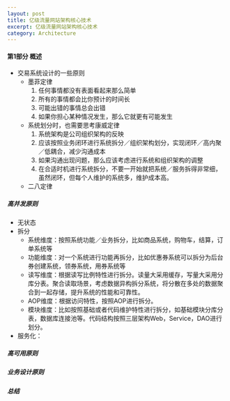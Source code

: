 ```yaml
---
layout: post
title: 亿级流量网站架构核心技术
excerpt: 亿级流量网站架构核心技术
category: Architecture
---
```


#### 第1部分 概述

- 交易系统设计的一些原则
  - 墨菲定律
    1. 任何事情都没有表面看起来那么简单
    2. 所有的事情都会比你预计的时间长
    3. 可能出错的事情总会出错
    4. 如果你担心某种情况发生，那么它就更有可能发生
  - 系统划分时，也需要思考康威定律
    1. 系统架构是公司组织架构的反映
    2. 应该按照业务闭环进行系统拆分／组织架构划分，实现闭环／高内聚／低耦合，减少沟通成本
    3. 如果沟通出现问题，那么应该考虑进行系统和组织架构的调整
    4. 在合适时机进行系统拆分，不要一开始就把系统／服务拆得非常细，虽然闭环，但每个人维护的系统多，维护成本高。
  - 二八定律

##### 高并发原则

- 无状态
- 拆分
  - 系统维度：按照系统功能／业务拆分，比如商品系统，购物车，结算，订单系统等
  - 功能维度：对一个系统进行功能再拆分，比如优惠券系统可以拆分为后台券创建系统，领券系统，用券系统等
  - 读写维度：根据读写比例特性进行拆分。读量大采用缓存，写量大采用分库分表。聚合读取场景，考虑数据异构拆分系统，将分散在多处的数据聚合到一起存储，提升系统的性能和可靠性。
  - AOP维度：根据访问特性，按照AOP进行拆分。
  - 模块维度：比如按照基础或者代码维护特性进行拆分，如基础模块分库分表，数据库连接池等。代码结构按照三层架构Web，Service，DAO进行划分。
- 服务化：

##### 高可用原则

##### 业务设计原则

##### 总结
